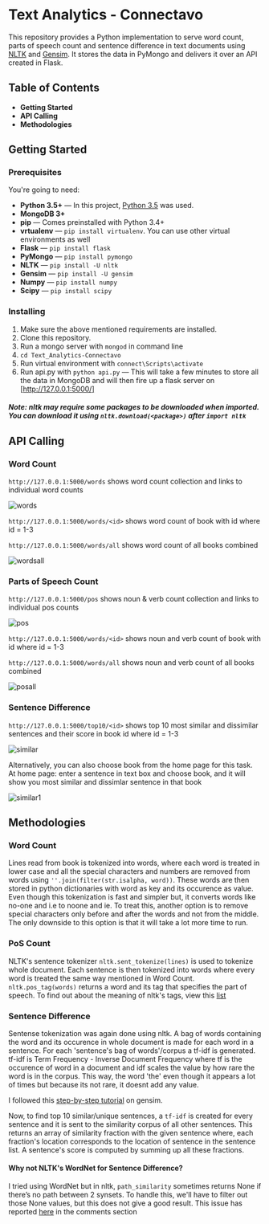# Text Analytics - Connectavo

This repository provides a Python implementation to serve word count, parts of speech count and sentence difference in text documents using [NLTK] and [Gensim].
It stores the data in PyMongo and delivers it over an API created in Flask.

[NLTK]: https://www.nltk.org/
[Gensim]: https://github.com/RaRe-Technologies/gensim

## Table of Contents

 - **Getting Started**
 - **API Calling**
 - **Methodologies**
 
## Getting Started

### Prerequisites

You're going to need:

 - **Python 3.5+** — In this project, [Python 3.5] was used.
 - **MongoDB 3+**
 - **pip** — Comes preinstalled with Python 3.4+
 - **vrtualenv** — `pip install virtualenv`. You can use other virtual environments as well
 - **Flask** — `pip install flask` 
 - **PyMongo** — `pip install pymongo`
 - **NLTK** — `pip install -U nltk`
 - **Gensim** — `pip install -U gensim`
 - **Numpy** — `pip install numpy`
 - **Scipy** — `pip install scipy`
 
 [Python 3.5]: https://www.python.org/downloads/release/python-354/
 
 ### Installing
 
 1. Make sure the above mentioned requirements are installed.
 2. Clone this repository.
 3. Run a mongo server with `mongod` in command line
 4. `cd Text_Analytics-Connectavo` 
 5. Run virtual environment with `connect\Scripts\activate`
 6. Run api.py with `python api.py` — This will take a few minutes to store all the data in MongoDB and will then fire up a flask server on [http://127.0.0.1:5000/]
 
 ##### Note: nltk may require some packages to be downloaded when imported. You can download it using `nltk.download(<package>)` after `import nltk`
 
 [http://127.0.0.1:5000/]: http://127.0.0.1:5000/
 
## API Calling

### Word Count

`http://127.0.0.1:5000/words` shows word count collection and links to individual word counts

![words](https://user-images.githubusercontent.com/25735076/38771176-b838989c-4037-11e8-8e9d-bfae1fa2f2f1.PNG)

`http://127.0.0.1:5000/words/<id>` shows word count of book with id where id = 1-3
 
`http://127.0.0.1:5000/words/all` shows word count of all books combined

![wordsall](https://user-images.githubusercontent.com/25735076/38771219-9ad2ee50-4038-11e8-8e65-8a10c1b50da7.PNG)

### Parts of Speech Count

`http://127.0.0.1:5000/pos` shows noun & verb count collection and links to individual pos counts

![pos](https://user-images.githubusercontent.com/25735076/38771256-523da4a4-4039-11e8-9e40-83acf5cee1d5.PNG)

`http://127.0.0.1:5000/words/<id>` shows noun and verb count of book with id where id = 1-3
 
`http://127.0.0.1:5000/words/all` shows noun and verb count of all books combined

![posall](https://user-images.githubusercontent.com/25735076/38771272-a30eee38-4039-11e8-927b-48a6cbef87ec.PNG)

### Sentence Difference

`http://127.0.0.1:5000/top10/<id>` shows top 10 most similar and dissimilar sentences and their score in book id where id = 1-3

![similar](https://user-images.githubusercontent.com/25735076/38771317-8a95b9f8-403a-11e8-9948-304efc211df4.PNG)

Alternatively, you can also choose book from the home page for this task.
At home page: enter a sentence in text box and choose book, and it will show you most similar and dissimlar sentence in that book

![similar1](https://user-images.githubusercontent.com/25735076/38771664-5a8f1992-4040-11e8-966d-2de5ff25b452.PNG)

## Methodologies

### Word Count

Lines read from book is tokenized into words, where each word is treated in lower case and all the special characters and numbers are removed from words using `''.join(filter(str.isalpha, word))`. These words are then stored in python dictionaries with word as key and its occurence as value.
Even though this tokenization is fast and simpler but, it converts words like no-one and i.e to noone and ie.
To treat this, another option is to remove special characters only before and after the words and not from the middle. The only downside to this option is that it will take a lot more time to run.

### PoS Count

NLTK's sentence tokenizer `nltk.sent_tokenize(lines)` is used to tokenize whole document. Each sentence is then tokenized into words where every word is treated the same way mentioned in Word Count. `nltk.pos_tag(words)` returns a word and its tag that specifies the part of speech. To find out about the meaning of nltk's tags, view this [list]

[list]: https://www.ling.upenn.edu/courses/Fall_2003/ling001/penn_treebank_pos.html

### Sentence Difference

Sentense tokenization was again done using nltk. A bag of words containing the word and its occurence in whole document is made for each word in a sentence. For each 'sentence's bag of words'/corpus a tf-idf is generated. tf-idf is Term Frequency - Inverse Document Frequency where tf is the occurence of word in a document and idf scales the value by how rare the word is in the corpus. This way, the word 'the' even though it appears a lot of times but because its not rare, it doesnt add any value.

I followed this [step-by-step tutorial] on gensim.

[step-by-step tutorial]: https://www.oreilly.com/learning/how-do-i-compare-document-similarity-using-python

Now, to find top 10 similar/unique sentences, a `tf-idf` is created for every sentence and it is sent to the similarity corpus of all other sentences. This returns an array of similarity fraction with the given sentence where, each fraction's location corresponds to the location of sentence in the sentence list. A sentence's score is computed by summing up all these fractions.

#### Why not NLTK's WordNet for Sentence Difference?
I tried using WordNet but in nltk, `path_similarity` sometimes returns None if there’s no path between 2 synsets. To handle this, we'll have to filter out those None values, but this does not give a good result. This issue has reported [here] in the comments section

[here]: http://nlpforhackers.io/wordnet-sentence-similarity/

